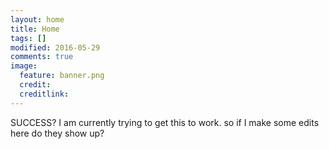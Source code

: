 ```yaml
---
layout: home
title: Home
tags: []
modified: 2016-05-29
comments: true
image:
  feature: banner.png
  credit:
  creditlink:
---
```



SUCCESS?
I am currently trying to get this to work. so if I make some edits here do they show up?
